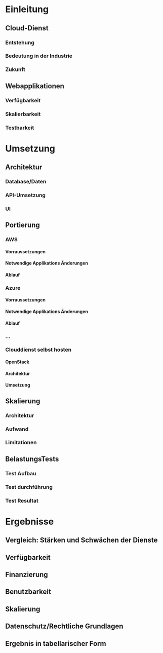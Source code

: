 # Einleitung<br />
## Cloud-Dienst<br />
### Entstehung
### Bedeutung in der Industrie<br />
### Zukunft
## Webapplikationen<br />
### Verfügbarkeit<br />
### Skalierbarkeit<br />
### Testbarkeit<br />
# Umsetzung<br />
## Architektur<br />
### Database/Daten<br />
### API-Umsetzung<br />
### UI<br />
## Portierung<br />
### AWS<br />
#### Vorraussetzungen
#### Notwendige Applikations Änderungen
#### Ablauf
### Azure<br />
#### Vorraussetzungen
#### Notwendige Applikations Änderungen
#### Ablauf
### …<br />
### Clouddienst selbst hosten<br />
#### OpenStack<br />
#### Architektur<br />
#### Umsetzung<br />
## Skalierung<br />
### Architektur<br />
### Aufwand<br />
### Limitationen<br />
## BelastungsTests<br />
### Test Aufbau<br />
### Test durchführung<br />
### Test Resultat<br />
# Ergebnisse<br />
## Vergleich: Stärken und Schwächen der Dienste<br />
## Verfügbarkeit<br />
## Finanzierung<br />
## Benutzbarkeit<br />
## Skalierung<br />
## Datenschutz/Rechtliche Grundlagen<br />
## Ergebnis in tabellarischer Form<br />



